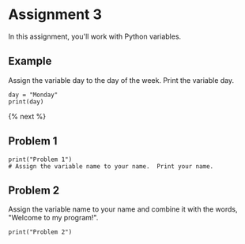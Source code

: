 # Assignment 3

In this assignment, you'll work with Python variables.

## Example

Assign the variable day to the day of the week.  Print the variable day.

```
day = "Monday"
print(day)
```

{% next %}

## Problem 1

```
print("Problem 1")
# Assign the variable name to your name.  Print your name.
```

## Problem 2

Assign the variable name to your name and combine it with the words, "Welcome to my program!".

```
print("Problem 2")
```
